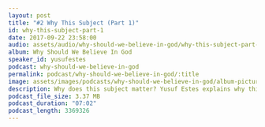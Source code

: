 ```yaml
---
layout: post
title: "#2 Why This Subject (Part 1)"
id: why-this-subject-part-1
date: 2017-09-22 23:58:00
audio: assets/audio/why-should-we-believe-in-god/why-this-subject-part-1.mp3
album: Why Should We Believe In God
speaker_id: yusufestes
podcast: why-should-we-believe-in-god
permalink: podcast/why-should-we-believe-in-god/:title
image: assets/images/podcasts/why-should-we-believe-in-god/album-picture-small.jpg
description: Why does this subject matter? Yusuf Estes explains why this subject is such crucial for every human being.
podcast_file_size: 3.37 MB
podcast_duration: "07:02"
podcast_length: 3369326
---
```

